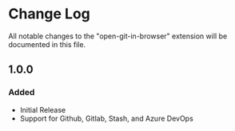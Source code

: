 # Change Log

All notable changes to the "open-git-in-browser" extension will be documented in this file.

## 1.0.0

### Added

- Initial Release
- Support for Github, Gitlab, Stash, and Azure DevOps